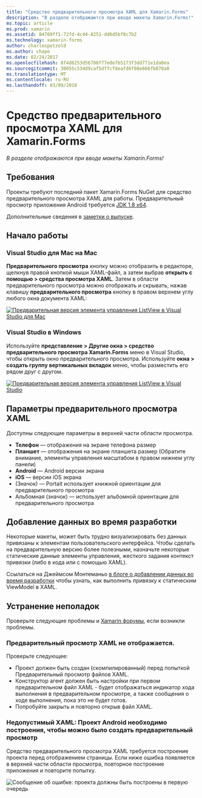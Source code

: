 ```yaml
---
title: "Средство предварительного просмотра XAML для Xamarin.Forms"
description: "В разделе отображаются при вводе макеты Xamarin.Forms!"
ms.topic: article
ms.prod: xamarin
ms.assetid: 84769ff1-72fd-4c44-8251-dd6d5bf8c7b2
ms.technology: xamarin-forms
author: charlespetzold
ms.author: chape
ms.date: 02/24/2017
ms.openlocfilehash: 8f4d8253d56708f77ede7b5173f3dd771e1da0ea
ms.sourcegitcommit: 30055c534d9caf5dffcfdeafd6f08e666fb870a8
ms.translationtype: MT
ms.contentlocale: ru-RU
ms.lasthandoff: 03/09/2018
---
```

# <a name="xaml-previewer-for-xamarinforms"></a>Средство предварительного просмотра XAML для Xamarin.Forms

_В разделе отображаются при вводе макеты Xamarin.Forms!_

## <a name="requirements"></a>Требования

Проекты требуют последний пакет Xamarin.Forms NuGet для средство предварительного просмотра XAML для работы. Предварительный просмотр приложения Android требуется [JDK 1.8 x64](http://www.oracle.com/technetwork/java/javase/downloads/jdk8-downloads-2133151.html).

Дополнительные сведения в [заметки о выпуске](https://developer.xamarin.com/releases/studio/xamarin.studio_6.2/xamarin.studio_6.2/#Xamarin_Forms_Previewer).

## <a name="getting-started"></a>Начало работы

### <a name="visual-studio-for-mac-on-mac"></a>Visual Studio для Mac на Mac

**Предварительного просмотра** кнопку можно отобразить в редакторе, щелкнув правой кнопкой мыши XAML-файл, а затем выбрав **открыть с помощью > средства просмотра XAML**. Затем в области предварительного просмотра можно отображать и скрывать, нажав клавишу **предварительного просмотра** кнопку в правом верхнем углу любого окна документа XAML:

[![Предварительная версия элемента управления ListView в Visual Studio для Mac](xaml-previewer-images/xamlp-list-sml.png "средство предварительного просмотра форм в Visual Studio для Mac")](xaml-previewer-images/xamlp-list.png#lightbox "средство предварительного просмотра форм в Visual Studio для Mac")

### <a name="visual-studio-on-windows"></a>Visual Studio в Windows

Используйте **представление > Другие окна > средство предварительного просмотра Xamarin.Forms** меню в Visual Studio, чтобы открыть окно предварительного просмотра. Используйте **окна > создать группу вертикальных вкладок** меню, чтобы разместить его рядом друг с другом.

[![Предварительная версия элемента управления ListView в Visual Studio](xaml-previewer-images/xamlp-list-vs-sml.png "средство предварительного просмотра форм в Visual Studio")](xaml-previewer-images/xamlp-list-vs.png#lightbox "средство предварительного просмотра форм в Visual Studio")

## <a name="xaml-preview-options"></a>Параметры предварительного просмотра XAML

Доступны следующие параметры в верхней части области просмотра.

* **Телефон** — отображения на экране телефона размер
* **Планшет** — отображения на экране планшета размер (Обратите внимание, элементы управления масштабом в правом нижнем углу панели)
* **Android** — Android версии экрана
* **iOS** — версии iOS экрана
* (Значок) — Portait использует книжной ориентации для предварительного просмотра
* Альбомная (значок) — использует альбомной ориентации для предварительного просмотра

## <a name="adding-design-time-data"></a>Добавление данных во время разработки

Некоторые макеты, может быть трудно визуализировать без данных привязаны к элементам пользовательского интерфейса. Чтобы сделать на предварительную версию более полезными, назначьте некоторые статические данные элементы управления, жесткого задания контекст привязки (либо в кода или с помощью XAML).

Ссылаться на Джеймсом Монтеманьо [в блоге о добавлении данных во время разработки](http://motzcod.es/post/143702671962/xamarinforms-xaml-previewer-design-time-data) чтобы узнать, как выполнить привязку к статическим ViewModel в XAML.

## <a name="troubleshooting"></a>Устранение неполадок

Проверьте следующие проблемы и [Xamarin форумы](https://forums.xamarin.com/categories/xamarin-forms), если возникли проблемы.

### <a name="xaml-preview-isnt-showing"></a>Предварительный просмотр XAML не отображается.

Проверьте следующее:

* Проект должен быть создан (скомпилированный) перед попыткой Предварительный просмотр файлов XAML.
* Конструктор агент должен быть настройки при первом предварительном файл XAML - будет отображаться индикатор хода выполнения в предварительном просмотре, а также сообщения о ходе выполнения, пока это не будет готов.
* Попробуйте закрыть и повторно открыв файл XAML.

### <a name="invalid-xaml-the-android-project-needs-to-built-before-preview-can-be-created"></a>Недопустимый XAML: Проект Android необходимо построения, чтобы можно было создать предварительный просмотр

Средство предварительного просмотра XAML требуется построение проекта перед отображением страницы.
Если ниже ошибка появляется в верхней части области просмотра, повторное построение приложения и повторите попытку.

![Сообщение об ошибке: проекта должны быть построены в первую очередь](xaml-previewer-images/error-not-built-sml.png "сообщение об ошибке: повторное построение проекта")
